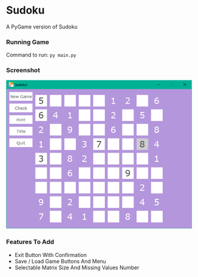 # Sudoku
A PyGame version of Sudoku

### Running Game  
Command to run: ```py main.py```  

### Screenshot
![ScreenShot](/sudoku-screenshot.png)

### Features To Add  
* Exit Button With Confirmation
* Save / Load Game Buttons And Menu
* Selectable Matrix Size And Missing Values Number
